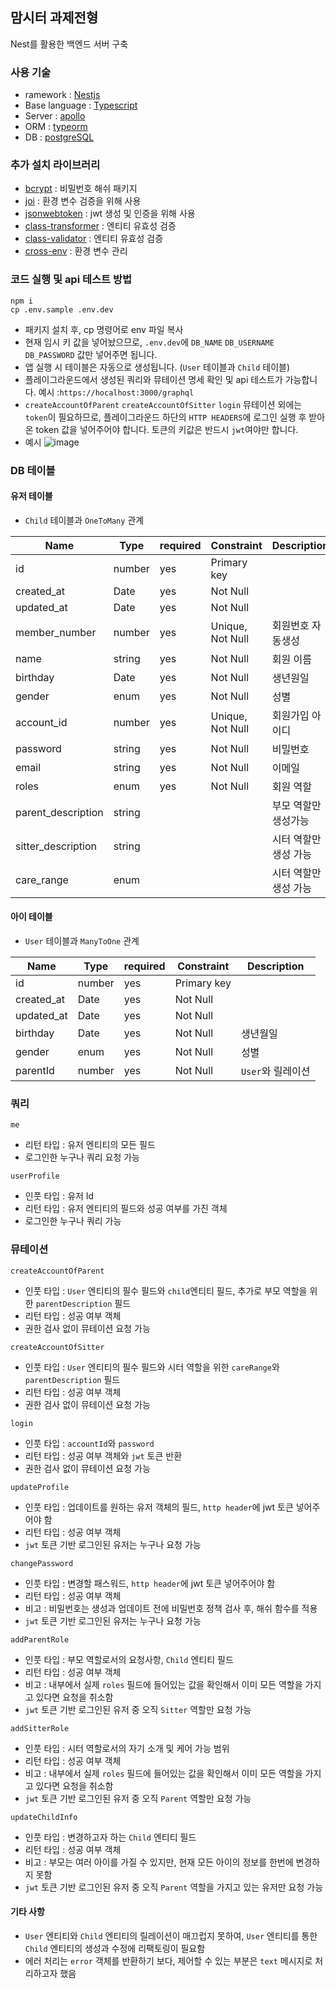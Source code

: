 ## 맘시터 과제전형

Nest를 활용한 백엔드 서버 구축

### 사용 기술

- ramework : [Nestjs](https://nestjs.com/)
- Base language : [Typescript](https://www.typescriptlang.org/)
- Server : [apollo](https://github.com/apollographql/apollo-server)
- ORM : [typeorm](https://typeorm.io/#/)
- DB : [postgreSQL](https://www.postgresql.org/)

### 추가 설치 라이브러리

- [bcrypt](https://www.npmjs.com/package/bcrypt) : 비밀번호 해쉬 패키지
- [joi](https://www.npmjs.com/package/joi) : 환경 변수 검증을 위해 사용
- [jsonwebtoken](https://www.npmjs.com/package/jsonwebtoken) : jwt 생성 및 인증을 위해 사용
- [class-transformer](https://github.com/typestack/class-transformer) : 엔티티 유효성 검증
- [class-validator](https://github.com/typestack/class-validator) : 엔티티 유효성 검증
- [cross-env](https://www.npmjs.com/package/cross-env) : 환경 변수 관리

### 코드 실행 및 api 테스트 방법

```tsx
npm i
cp .env.sample .env.dev
```

- 패키지 설치 후, cp 명령어로 env 파일 복사
- 현재 임시 키 값을 넣어놨으므로, `.env.dev`에 `DB_NAME` `DB_USERNAME` `DB_PASSWORD` 값만 넣어주면 됩니다.
- 앱 실행 시 테이블은 자동으로 생성됩니다. (`User` 테이블과 `Child` 테이블)
- 플레이그라운드에서 생성된 쿼리와 뮤테이션 명세 확인 및 api 테스트가 가능합니다. 예시 :`https://hocalhost:3000/graphql`
- `createAccountOfParent` `createAccountOfSitter` `login` 뮤테이션 외에는 `token`이 필요하므로, 플레이그라운드 하단의 `HTTP HEADERS`에 로그인 실행 후 받아온 token 값을 넣어주어야 합니다. 토큰의 키값은 반드시 `jwt`여야만 합니다.
- 예시
  ![image](https://user-images.githubusercontent.com/58724686/113241893-96817080-92ea-11eb-8447-79db7553572b.png)

### DB 테이블

#### 유저 테이블

- `Child` 테이블과 `OneToMany` 관계

| Name               | Type   | required | Constraint       | Description           |
| ------------------ | ------ | -------- | ---------------- | --------------------- |
| id                 | number | yes      | Primary key      |                       |
| created_at         | Date   | yes      | Not Null         |                       |
| updated_at         | Date   | yes      | Not Null         |                       |
| member_number      | number | yes      | Unique, Not Null | 회원번호 자동생성     |
| name               | string | yes      | Not Null         | 회원 이름             |
| birthday           | Date   | yes      | Not Null         | 생년원일              |
| gender             | enum   | yes      | Not Null         | 성별                  |
| account_id         | number | yes      | Unique, Not Null | 회원가입 아이디       |
| password           | string | yes      | Not Null         | 비밀번호              |
| email              | string | yes      | Not Null         | 이메일                |
| roles              | enum   | yes      | Not Null         | 회원 역할             |
| parent_description | string |          |                  | 부모 역할만 생성가능  |
| sitter_description | string |          |                  | 시터 역할만 생성 가능 |
| care_range         | enum   |          |                  | 시터 역할만 생성 가능 |

#### 아이 테이블

- `User` 테이블과 `ManyToOne` 관계

| Name       | Type   | required | Constraint  | Description       |
| ---------- | ------ | -------- | ----------- | ----------------- |
| id         | number | yes      | Primary key |                   |
| created_at | Date   | yes      | Not Null    |                   |
| updated_at | Date   | yes      | Not Null    |                   |
| birthday   | Date   | yes      | Not Null    | 생년월일          |
| gender     | enum   | yes      | Not Null    | 성별              |
| parentId   | number | yes      | Not Null    | `User`와 릴레이션 |

### 쿼리

`me`

- 리턴 타입 : 유저 엔티티의 모든 필드
- 로그인한 누구나 쿼리 요청 가능

`userProfile`

- 인풋 타입 : 유저 Id
- 리턴 타입 : 유저 엔티티의 필드와 성공 여부를 가진 객체
- 로그인한 누구나 쿼리 가능

### 뮤테이션

`createAccountOfParent`

- 인풋 타입 : `User` 엔티티의 필수 필드와 `child`엔티티 필드, 추가로 부모 역할을 위한 `parentDescription` 필드
- 리턴 타입 : 성공 여부 객체
- 권한 검사 없이 뮤테이션 요청 가능

`createAccountOfSitter`

- 인풋 타입 : `User` 엔티티의 필수 필드와 시터 역할을 위한 `careRange`와 `parentDescription` 필드
- 리턴 타입 : 성공 여부 객체
- 권한 검사 없이 뮤테이션 요청 가능

`login`

- 인풋 타입 : `accountId`와 `password`
- 리턴 타입 : 성공 여부 객체와 `jwt` 토큰 반환
- 권한 검사 없이 뮤테이션 요청 가능

`updateProfile`

- 인풋 타입 : 업데이트를 원하는 유저 객체의 필드, `http header`에 jwt 토큰 넣어주어야 함
- 리턴 타입 : 성공 여부 객체
- `jwt` 토큰 기반 로그인된 유저는 누구나 요청 가능

`changePassword`

- 인풋 타입 : 변경할 패스워드, `http header`에 jwt 토큰 넣어주어야 함
- 리턴 타입 : 성공 여부 객체
- 비고 : 비밀번호는 생성과 업데이트 전에 비밀번호 정책 검사 후, 해쉬 함수를 적용
- `jwt` 토큰 기반 로그인된 유저는 누구나 요청 가능

`addParentRole`

- 인풋 타입 : 부모 역할로서의 요청사항, `Child` 엔티티 필드
- 리턴 타입 : 성공 여부 객체
- 비고 : 내부에서 실제 `roles` 필드에 들어있는 값을 확인해서 이미 모든 역할을 가지고 있다면 요청을 취소함
- `jwt` 토큰 기반 로그인된 유저 중 오직 `Sitter` 역할만 요청 가능

`addSitterRole`

- 인풋 타입 : 시터 역할로서의 자기 소개 및 케어 가능 범위
- 리턴 타입 : 성공 여부 객체
- 비고 : 내부에서 실제 `roles` 필드에 들어있는 값을 확인해서 이미 모든 역할을 가지고 있다면 요청을 취소함
- `jwt` 토큰 기반 로그인된 유저 중 오직 `Parent` 역할만 요청 가능

`updateChildInfo`

- 인풋 타입 : 변경하고자 하는 `Child` 엔티티 필드
- 리턴 타입 : 성공 여부 객체
- 비고 : 부모는 여러 아이를 가질 수 있지만, 현재 모든 아이의 정보를 한번에 변경하지 못함
- `jwt` 토큰 기반 로그인된 유저 중 오직 `Parent` 역할을 가지고 있는 유저만 요청 가능

#### 기타 사항

- `User` 엔티티와 `Child` 엔티티의 릴레이션이 매끄럽지 못하여, `User` 엔티티를 통한 `Child` 엔티티의 생성과 수정에 리팩토링이 필요함
- 에러 처리는 `error` 객체를 반환하기 보다, 제어할 수 있는 부분은 `text` 메시지로 처리하고자 했음
